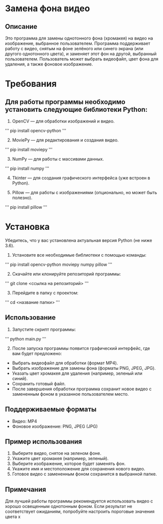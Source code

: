 # Замена фона видео
## Описание
Это программа для замены однотонного фона (хромакея) на видео на изображение, выбранное пользователем. Программа поддерживает работу с видео, снятым на фоне зелёного или синего экрана (или другого однотонного цвета), и заменяет этот фон на другой, выбранный пользователем. Пользователь может выбрать видеофайл, цвет фона для удаления, а также фоновое изображение.

# Требования
## Для работы программы необходимо установить следующие библиотеки Python:

1. OpenCV — для обработки изображений и видео.

'''
pip install opencv-python
'''

2. MoviePy — для редактирования и создания видео.

'''
pip install moviepy
'''

3. NumPy — для работы с массивами данных.

'''
pip install numpy
'''

4. Tkinter — для создания графического интерфейса (уже встроен в Python).

5. Pillow — для работы с изображениями (опционально, но может быть полезно).

'''
pip install pillow
'''

# Установка
Убедитесь, что у вас установлена актуальная версия Python (не ниже 3.6).
1. Установите все необходимые библиотеки с помощью команды:

'''
pip install opencv-python moviepy numpy pillow
'''

2. Скачайте или клонируйте репозиторий программы:

'''
git clone <ссылка на репозиторий>
'''

3. Перейдите в папку с проектом:

'''
cd <название папки>
'''

## Использование
1. Запустите скрипт программы:

'''
python main.py
'''

2. После запуска программы появится графический интерфейс, где вам будет предложено:

- Выбрать видеофайл для обработки (формат MP4).
- Выбрать изображение для замены фона (форматы PNG, JPEG, JPG).
- Указать цвет хромакея для удаления (например, зеленый или синий).
- Сохранить готовый файл.
- После завершения обработки программа сохранит новое видео с замененным фоном в указанное пользователем место.

## Поддерживаемые форматы
- Видео: MP4
- Фоновое изображение: PNG, JPEG (JPG)

## Пример использования
1. Выберите видео, снятое на зеленом фоне.
2. Укажите цвет хромакея (например, зеленый).
3. Выберите изображение, которое будет заменять фон.
4. Укажите имя и местоположение для сохранения нового видео.
5. Готовое видео с замененным фоном сохранится в выбранной папке.

## Примечания
Для лучшей работы программы рекомендуется использовать видео с хорошо освещенным однотонным фоном.
Если результат не соответствует ожиданиям, попробуйте настроить пороговые значения цвета х
